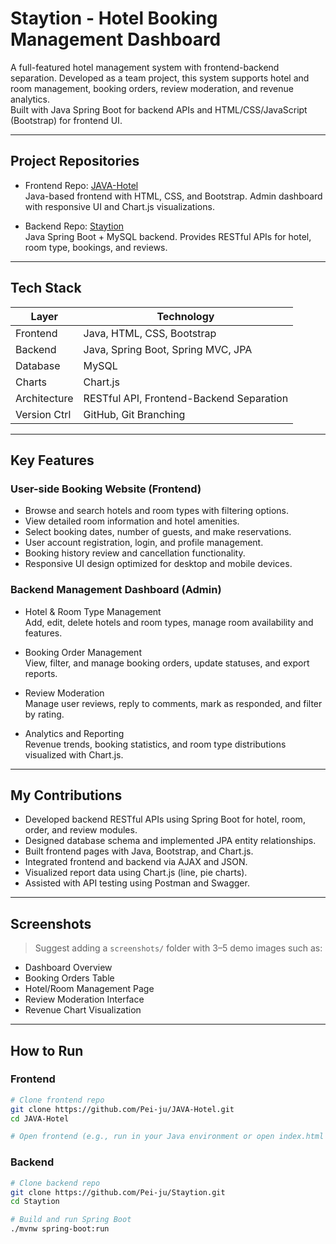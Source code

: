 # Staytion - Hotel Booking Management Dashboard

A full-featured hotel management system with frontend-backend separation. Developed as a team project, this system supports hotel and room management, booking orders, review moderation, and revenue analytics.  
Built with Java Spring Boot for backend APIs and HTML/CSS/JavaScript (Bootstrap) for frontend UI.

---

## Project Repositories

- Frontend Repo: [JAVA-Hotel](https://github.com/Pei-ju/JAVA-Hotel)  
  Java-based frontend with HTML, CSS, and Bootstrap. Admin dashboard with responsive UI and Chart.js visualizations.

- Backend Repo: [Staytion](https://github.com/Pei-ju/Staytion)  
  Java Spring Boot + MySQL backend. Provides RESTful APIs for hotel, room type, bookings, and reviews.

---

## Tech Stack

| Layer        | Technology                                  |
|--------------|----------------------------------------------|
| Frontend     | Java, HTML, CSS, Bootstrap                    |
| Backend      | Java, Spring Boot, Spring MVC, JPA           |
| Database     | MySQL                                        |
| Charts       | Chart.js                                     |
| Architecture | RESTful API, Frontend-Backend Separation     |
| Version Ctrl | GitHub, Git Branching                        |

---

## Key Features

### User-side Booking Website (Frontend)

- Browse and search hotels and room types with filtering options.
- View detailed room information and hotel amenities.
- Select booking dates, number of guests, and make reservations.
- User account registration, login, and profile management.
- Booking history review and cancellation functionality.
- Responsive UI design optimized for desktop and mobile devices.

### Backend Management Dashboard (Admin)

- Hotel & Room Type Management  
  Add, edit, delete hotels and room types, manage room availability and features.

- Booking Order Management  
  View, filter, and manage booking orders, update statuses, and export reports.

- Review Moderation  
  Manage user reviews, reply to comments, mark as responded, and filter by rating.

- Analytics and Reporting  
  Revenue trends, booking statistics, and room type distributions visualized with Chart.js.

---

## My Contributions

- Developed backend RESTful APIs using Spring Boot for hotel, room, order, and review modules.
- Designed database schema and implemented JPA entity relationships.
- Built frontend pages with Java, Bootstrap, and Chart.js.
- Integrated frontend and backend via AJAX and JSON.
- Visualized report data using Chart.js (line, pie charts).
- Assisted with API testing using Postman and Swagger.

---

## Screenshots

> Suggest adding a `screenshots/` folder with 3–5 demo images such as:
- Dashboard Overview
- Booking Orders Table
- Hotel/Room Management Page
- Review Moderation Interface
- Revenue Chart Visualization

---

## How to Run

### Frontend

```bash
# Clone frontend repo
git clone https://github.com/Pei-ju/JAVA-Hotel.git
cd JAVA-Hotel

# Open frontend (e.g., run in your Java environment or open index.html if applicable)
```
### Backend

```bash
# Clone backend repo
git clone https://github.com/Pei-ju/Staytion.git
cd Staytion

# Build and run Spring Boot
./mvnw spring-boot:run
```
